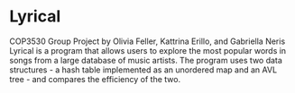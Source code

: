 # Lyrical
COP3530 Group Project by Olivia Feller, Kattrina Erillo, and Gabriella Neris
Lyrical is a program that allows users to explore the most popular words in songs from a large database of music artists.
The program uses two data structures - a hash table implemented as an unordered map and an AVL tree - and compares the efficiency of the two.
